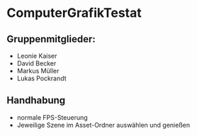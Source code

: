 # ComputerGrafikTestat

## Gruppenmitglieder:
* Leonie Kaiser
* David Becker
* Markus Müller
* Lukas Pockrandt

## Handhabung
* normale FPS-Steuerung
* Jeweilige Szene im Asset-Ordner auswählen und genießen
